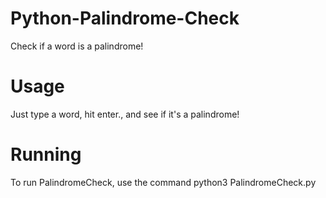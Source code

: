 # Python-Palindrome-Check
Check if a word is a palindrome!

# Usage
Just type a word, hit enter., and see if it's a palindrome!

# Running
To run PalindromeCheck, use the command python3 PalindromeCheck.py
